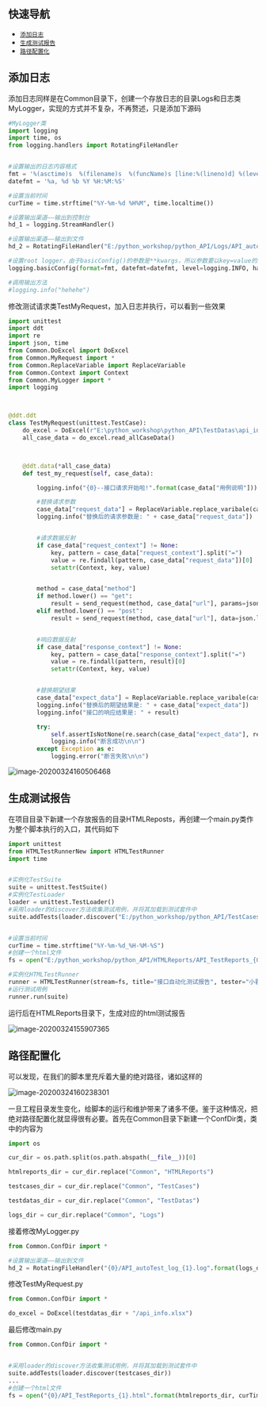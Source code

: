 ## 快速导航
- [```添加日志```](#添加日志)
- [```生成测试报告```](#生成测试报告)
- [```路径配置化```](#路径配置化)


## 添加日志

添加日志同样是在Common目录下，创建一个存放日志的目录Logs和日志类MyLogger，实现的方式并不复杂，不再赘述，只是添加下源码  

```python
#MyLogger类
import logging
import time, os
from logging.handlers import RotatingFileHandler


#设置输出的日志内容格式
fmt = '%(asctime)s  %(filename)s  %(funcName)s [line:%(lineno)d] %(levelname)s %(message)s'
datefmt = '%a, %d %b %Y %H:%M:%S'

#设置当前时间
curTime = time.strftime("%Y-%m-%d %H%M", time.localtime())

#设置输出渠道——输出到控制台
hd_1 = logging.StreamHandler()

#设置输出渠道——输出到文件
hd_2 = RotatingFileHandler("E:/python_workshop/python_API/Logs/API_autoTest_log_{0}.log".format(curTime), backupCount=20, encoding="utf-8")

#设置root logger，由于basicConfig()的参数是**kwargs，所以参数要以key=value的形式传入
logging.basicConfig(format=fmt, datefmt=datefmt, level=logging.INFO, handlers=[hd_1, hd_2])

#调用输出方法
#logging.info("hehehe")
```

修改测试请求类TestMyRequest，加入日志并执行，可以看到一些效果  
```python
import unittest
import ddt
import re
import json, time
from Common.DoExcel import DoExcel
from Common.MyRequest import *
from Common.ReplaceVariable import ReplaceVariable
from Common.Context import Context
from Common.MyLogger import *
import logging



@ddt.ddt
class TestMyRequest(unittest.TestCase):
    do_excel = DoExcel(r"E:\python_workshop\python_API\TestDatas\api_info.xlsx")
    all_case_data = do_excel.read_allCaseData()



    @ddt.data(*all_case_data)
    def test_my_request(self, case_data):

        logging.info("{0}--接口请求开始啦!".format(case_data["用例说明"]))

        #替换请求参数
        case_data["request_data"] = ReplaceVariable.replace_varibale(case_data["request_data"])
        logging.info("替换后的请求参数是: " + case_data["request_data"])


        #请求数据反射
        if case_data["request_context"] != None:
            key, pattern = case_data["request_context"].split("=")
            value = re.findall(pattern, case_data["request_data"])[0]
            setattr(Context, key, value)


        method = case_data["method"]
        if method.lower() == "get":
            result = send_request(method, case_data["url"], params=json.loads(case_data["request_data"]))
        elif method.lower() == "post":
            result = send_request(method, case_data["url"], data=json.loads(case_data["request_data"]))


        #响应数据反射
        if case_data["response_context"] != None:
            key, pattern = case_data["response_context"].split("=")
            value = re.findall(pattern, result)[0]
            setattr(Context, key, value)


        #替换期望结果
        case_data["expect_data"] = ReplaceVariable.replace_varibale(case_data["expect_data"])
        logging.info("替换后的期望结果是: " + case_data["expect_data"])
        logging.info("接口的响应结果是: " + result)

        try:
            self.assertIsNotNone(re.search(case_data["expect_data"], result))
            logging.info("断言成功\n\n")
        except Exception as e:
            logging.error("断言失败\n\n")
```

![image-20200324160506468](https://i.loli.net/2020/03/24/qgWEryhz9Ujfivc.png)  


## 生成测试报告

在项目目录下新建一个存放报告的目录HTMLReposts，再创建一个main.py类作为整个脚本执行的入口，其代码如下  

```python
import unittest
from HTMLTestRunnerNew import HTMLTestRunner
import time


#实例化TestSuite
suite = unittest.TestSuite()
#实例化TestLoader
loader = unittest.TestLoader()
#采用loader的discover方法收集测试用例，并将其加载到测试套件中
suite.addTests(loader.discover("E:/python_workshop/python_API/TestCases"))


#设置当前时间
curTime = time.strftime("%Y-%m-%d_%H-%M-%S")
#创建一个html文件
fs = open("E:/python_workshop/python_API/HTMLReports/API_TestReports_{0}.html".format(curTime), "wb")

#实例化HTMLTestRunner
runner = HTMLTestRunner(stream=fs, title="接口自动化测试报告", tester="小翟")
#运行测试用例
runner.run(suite)
```

运行后在HTMLReports目录下，生成对应的html测试报告  

![image-20200324155907365](https://i.loli.net/2020/03/24/jSWaHxQyklevtMB.png)  

## 路径配置化

可以发现，在我们的脚本里充斥着大量的绝对路径，诸如这样的  

![image-20200324160238301](https://i.loli.net/2020/03/24/WdcLDrM1okRu6zp.png)  

一旦工程目录发生变化，给脚本的运行和维护带来了诸多不便。鉴于这种情况，把绝对路径配置化就显得很有必要。首先在Common目录下新建一个ConfDir类，类中的内容为  

```python
import os

cur_dir = os.path.split(os.path.abspath(__file__))[0]

htmlreports_dir = cur_dir.replace("Common", "HTMLReports")

testcases_dir = cur_dir.replace("Common", "TestCases")

testdatas_dir = cur_dir.replace("Common", "TestDatas")

logs_dir = cur_dir.replace("Common", "Logs")
```

接着修改MyLogger.py  

```python
from Common.ConfDir import *

#设置输出渠道——输出到文件
hd_2 = RotatingFileHandler("{0}/API_autoTest_log_{1}.log".format(logs_dir, curTime), backupCount=20, encoding="utf-8")
```

修改TestMyRequest.py  

```python
from Common.ConfDir import *

do_excel = DoExcel(testdatas_dir + "/api_info.xlsx")
```

最后修改main.py  

```python
from Common.ConfDir import *


#采用loader的discover方法收集测试用例，并将其加载到测试套件中
suite.addTests(loader.discover(testcases_dir))
...
#创建一个html文件
fs = open("{0}/API_TestReports_{1}.html".format(htmlreports_dir, curTime), "wb")
```